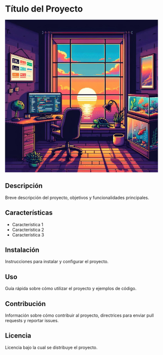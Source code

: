 # Título del Proyecto 

![Imagen de Portada](img/Tortuga.jpg) 

## Descripción 
Breve descripción del proyecto, objetivos y funcionalidades principales. 

## Características 
- Característica 1 
- Característica 2 
- Característica 3 

## Instalación 
Instrucciones para instalar y configurar el proyecto. 

## Uso 
Guía rápida sobre cómo utilizar el proyecto y ejemplos de código. 

## Contribución 
Información sobre cómo contribuir al proyecto, directrices para enviar pull requests y reportar issues. 

## Licencia 
Licencia bajo la cual se distribuye el proyecto. 
